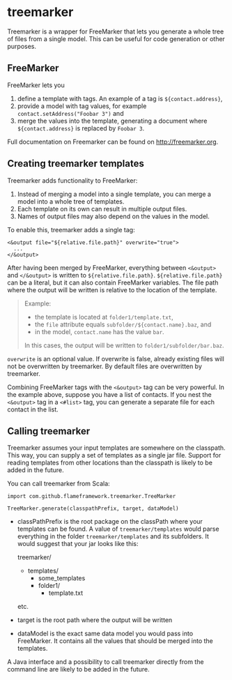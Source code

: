 # treemarker

Treemarker is a wrapper for FreeMarker that lets you generate a whole tree of 
files from a single model. This can be useful for code generation or other 
purposes.

## FreeMarker

FreeMarker lets you 

1. define a template with tags. An example of a tag is `${contact.address}`,
2. provide a model with tag values, for example `contact.setAddress("Foobar 3")` and
3. merge the values into the template, generating a document where 
   `${contact.address}` is replaced by `Foobar 3`.

Full documentation on Freemarker can be found on http://freemarker.org.

## Creating treemarker templates

Treemarker adds functionality to FreeMarker:

1. Instead of merging a model into a single template, you can merge a model into 
   a whole tree of templates.
2. Each template on its own can result in multiple output files.
3. Names of output files may also depend on the values in the model.

To enable this, treemarker adds a single tag:

```
<&output file="${relative.file.path}" overwrite="true">
  ...
</&output>
```

After having been merged by FreeMarker, everything between `<&output>` and 
`</&output>` is written to `${relative.file.path}`. `${relative.file.path}` can
be a literal, but it can also contain FreeMarker variables.  The file path where 
the output will be written is relative to the location of the template. 

> Example:
>
> - the template is located at `folder1/template.txt`,
> - the `file` attribute equals `subfolder/${contact.name}.baz`, and
> - in the model, `contact.name` has the value `bar`.
> 
> In this cases, the output will be written to `folder1/subfolder/bar.baz`.

`overwrite` is an optional value. If overwrite is false, already existing files
will not be overwritten by treemarker. By default files are overwritten by 
treemarker.

Combining FreeMarker tags with the `<&output>` tag can be very powerful. In the
example above, suppose you have a list of contacts. If you nest the `<&output>` 
tag in a `<#list>` tag, you can generate a separate file for each contact in the
list.

## Calling treemarker

Treemarker assumes your input templates are somewhere on the classpath.
This way, you can supply a set of templates as a single jar file. Support for
reading templates from other locations than the classpath is likely to be added
in the future.

You can call treemarker from Scala:

```
import com.github.flameframework.treemarker.TreeMarker

TreeMarker.generate(classpathPrefix, target, dataModel)
```

- classPathPrefix is the root package on the classPath where your templates can 
  be found. A value of `treemarker/templates` would parse everything in the 
  folder `treemarker/templates` and its subfolders. It would suggest that your
  jar looks like this:
  
  treemarker/
  - templates/
    - some_templates
    - folder1/
      - template.txt
    
  etc.
  
- target is the root path where the output will be written

- dataModel is the exact same data model you would pass into FreeMarker. It
  contains all the values that should be merged into the templates.

A Java interface and a possibility to call treemarker directly from the command
line are likely to be added in the future.
